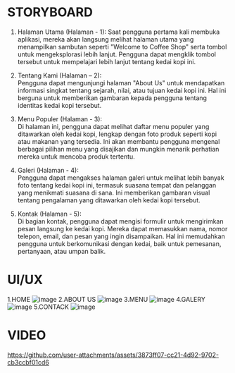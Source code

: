 # STORYBOARD
1.	Halaman Utama (Halaman - 1): 
Saat pengguna pertama kali membuka aplikasi, mereka akan langsung melihat halaman utama yang menampilkan sambutan seperti "Welcome to Coffee Shop" serta tombol untuk mengeksplorasi lebih lanjut. Pengguna dapat mengklik tombol tersebut untuk mempelajari lebih lanjut tentang kedai kopi ini. 
  
2.	Tentang Kami (Halaman – 2):  
Pengguna dapat mengunjungi halaman "About Us" untuk mendapatkan informasi singkat tentang sejarah, nilai, atau tujuan kedai kopi ini. Hal ini berguna untuk memberikan gambaran kepada pengguna tentang identitas kedai kopi tersebut. 
  
3.	Menu Populer (Halaman - 3):  
Di halaman ini, pengguna dapat melihat daftar menu populer yang ditawarkan oleh kedai kopi, lengkap dengan foto produk seperti kopi atau makanan yang tersedia. Ini akan membantu pengguna mengenal berbagai pilihan menu yang disajikan dan mungkin menarik perhatian mereka untuk mencoba produk tertentu. 
  
4.	Galeri (Halaman - 4):  
Pengguna dapat mengakses halaman galeri untuk melihat lebih banyak foto tentang kedai kopi ini, termasuk suasana tempat dan pelanggan yang menikmati suasana di sana. Ini memberikan gambaran visual tentang pengalaman yang ditawarkan oleh kedai kopi tersebut. 
  
5.	Kontak (Halaman - 5):  
Di bagian kontak, pengguna dapat mengisi formulir untuk mengirimkan pesan langsung ke kedai kopi. Mereka dapat memasukkan nama, nomor telepon, email, dan pesan yang ingin disampaikan. Hal ini memudahkan pengguna untuk berkomunikasi dengan kedai, baik untuk pemesanan, pertanyaan, atau umpan balik. 
 

# UI/UX
1.HOME
![image](https://github.com/user-attachments/assets/0ceab8ca-6b72-47da-90f0-e3845e5138db)
2.ABOUT US
![image](https://github.com/user-attachments/assets/1059d17a-3f2c-4294-8916-f3e75a6b6e61)
3.MENU
![image](https://github.com/user-attachments/assets/f792daba-71d0-494a-9a46-9dc088dbedca)
4.GALERY
![image](https://github.com/user-attachments/assets/6a16fe0c-f55c-4719-ac8a-af765f2ebddc)
5.CONTACK
![image](https://github.com/user-attachments/assets/6345070f-3f98-41b1-b8e9-1a475648c38b)
# VIDEO
https://github.com/user-attachments/assets/3873ff07-cc21-4d92-9702-cb3ccbf01cd6
